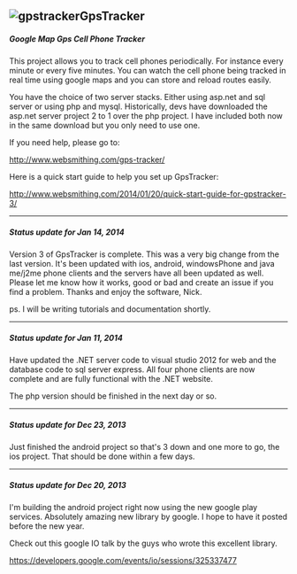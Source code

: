 ![gpstracker](https://raw2.github.com/nickfox/GpsTracker/master/gpstracker_small.png)GpsTracker
-------------

##### Google Map Gps Cell Phone Tracker

This project allows you to track cell phones periodically. For instance every minute or every five minutes. You can watch the cell phone being tracked in real time using google maps and you can store and reload routes easily.

You have the choice of two server stacks. Either using asp.net and sql server or using php and mysql. Historically, devs have downloaded the asp.net server project 2 to 1 over the php project. I have included both now in the same download but you only need to use one.

If you need help, please go to:

http://www.websmithing.com/gps-tracker/

Here is a quick start guide to help you set up GpsTracker:

http://www.websmithing.com/2014/01/20/quick-start-guide-for-gpstracker-3/

*************

##### Status update for Jan 14, 2014 
Version 3 of GpsTracker is complete. This was a very big change from the last version. It's been updated with ios, android, windowsPhone and java me/j2me phone clients and the servers have all been updated as well. Please let me know how it works, good or bad and create an issue if you find a problem. Thanks and enjoy the software, Nick.

ps. I will be writing tutorials and documentation shortly.

*************

##### Status update for Jan 11, 2014 
Have updated the .NET server code to visual studio 2012 for web and the database code to sql server express. All four phone clients are now complete and are fully functional with the .NET website.

The php version should be finished in the next day or so.

*************

##### Status update for Dec 23, 2013 
Just finished the android project so that's 3 down and one more to go, the ios project. That should be done within a few days.

*************

##### Status update for Dec 20, 2013 
I'm building the android project right now using the new google play services. Absolutely amazing new library by google. I hope to have it posted before the new year.

Check out this google IO talk by the guys who wrote this excellent library.

https://developers.google.com/events/io/sessions/325337477

